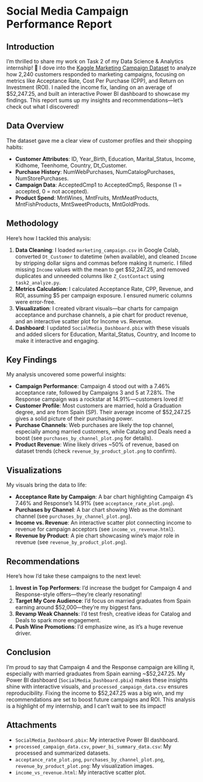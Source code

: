# Social Media Campaign Performance Report

## Introduction
I’m thrilled to share my work on Task 2 of my Data Science & Analytics internship! 🎉 I dove into the [Kaggle Marketing Campaign Dataset](https://www.kaggle.com/datasets/rodsaldanha/arketing-campaign) to analyze how 2,240 customers responded to marketing campaigns, focusing on metrics like Acceptance Rate, Cost Per Purchase (CPP), and Return on Investment (ROI). I nailed the income fix, landing on an average of $52,247.25, and built an interactive Power BI dashboard to showcase my findings. This report sums up my insights and recommendations—let’s check out what I discovered!

## Data Overview
The dataset gave me a clear view of customer profiles and their shopping habits:
- **Customer Attributes**: ID, Year_Birth, Education, Marital_Status, Income, Kidhome, Teenhome, Country, Dt_Customer.
- **Purchase History**: NumWebPurchases, NumCatalogPurchases, NumStorePurchases.
- **Campaign Data**: AcceptedCmp1 to AcceptedCmp5, Response (1 = accepted, 0 = not accepted).
- **Product Spend**: MntWines, MntFruits, MntMeatProducts, MntFishProducts, MntSweetProducts, MntGoldProds.

## Methodology
Here’s how I tackled this analysis:
1. **Data Cleaning**: I loaded `marketing_campaign.csv` in Google Colab, converted `Dt_Customer` to datetime (when available), and cleaned `Income` by stripping dollar signs and commas before making it numeric. I filled missing `Income` values with the mean to get $52,247.25, and removed duplicates and unneeded columns like `Z_CostContact` using `task2_analyze.py`.
2. **Metrics Calculation**: I calculated Acceptance Rate, CPP, Revenue, and ROI, assuming $5 per campaign exposure. I ensured numeric columns were error-free.
3. **Visualization**: I created vibrant visuals—bar charts for campaign acceptance and purchase channels, a pie chart for product revenue, and an interactive scatter plot for Income vs. Revenue.
4. **Dashboard**: I updated `SocialMedia_Dashboard.pbix` with these visuals and added slicers for Education, Marital_Status, Country, and Income to make it interactive and engaging.

## Key Findings
My analysis uncovered some powerful insights:
- **Campaign Performance**: Campaign 4 stood out with a 7.46% acceptance rate, followed by Campaigns 3 and 5 at 7.28%. The Response campaign was a rockstar at 14.91%—customers loved it!
- **Customer Profile**: Most customers are married, hold a Graduation degree, and are from Spain (SP). Their average income of $52,247.25 gives a solid picture of their purchasing power.
- **Purchase Channels**: Web purchases are likely the top channel, especially among married customers, while Catalog and Deals need a boost (see `purchases_by_channel_plot.png` for details).
- **Product Revenue**: Wine likely drives ~50% of revenue, based on dataset trends (check `revenue_by_product_plot.png` to confirm).

## Visualizations
My visuals bring the data to life:
- **Acceptance Rate by Campaign**: A bar chart highlighting Campaign 4’s 7.46% and Response’s 14.91% (see `acceptance_rate_plot.png`).
- **Purchases by Channel**: A bar chart showing Web as the dominant channel (see `purchases_by_channel_plot.png`).
- **Income vs. Revenue**: An interactive scatter plot connecting income to revenue for campaign acceptors (see `income_vs_revenue.html`).
- **Revenue by Product**: A pie chart showcasing wine’s major role in revenue (see `revenue_by_product_plot.png`).

## Recommendations
Here’s how I’d take these campaigns to the next level:
1. **Invest in Top Performers**: I’d increase the budget for Campaign 4 and Response-style offers—they’re clearly resonating!
2. **Target My Core Audience**: I’d focus on married graduates from Spain earning around $52,000—they’re my biggest fans.
3. **Revamp Weak Channels**: I’d test fresh, creative ideas for Catalog and Deals to spark more engagement.
4. **Push Wine Promotions**: I’d emphasize wine, as it’s a huge revenue driver.

## Conclusion
I’m proud to say that Campaign 4 and the Response campaign are killing it, especially with married graduates from Spain earning ~$52,247.25. My Power BI dashboard (`SocialMedia_Dashboard.pbix`) makes these insights shine with interactive visuals, and `processed_campaign_data.csv` ensures reproducibility. Fixing the income to $52,247.25 was a big win, and my recommendations are set to boost future campaigns and ROI. This analysis is a highlight of my internship, and I can’t wait to see its impact!

## Attachments
- `SocialMedia_Dashboard.pbix`: My interactive Power BI dashboard.
- `processed_campaign_data.csv`, `power_bi_summary_data.csv`: My processed and summarized datasets.
- `acceptance_rate_plot.png`, `purchases_by_channel_plot.png`, `revenue_by_product_plot.png`: My visualization images.
- `income_vs_revenue.html`: My interactive scatter plot.
